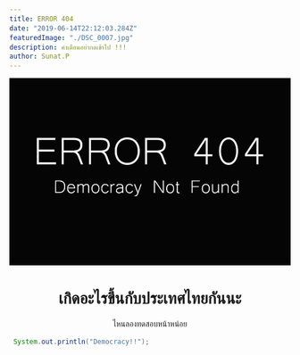 ```yaml
---
title: ERROR 404
date: "2019-06-14T22:12:03.284Z"
featuredImage: "./DSC_0007.jpg"
description: คำเตือนอย่ากดเข้าไป !!!
author: Sunat.P
---
```


![404](democracy.jpg)

 <h1 style="text-align: center;"> เกิดอะไรขึ้นกับประเทศไทยกันนะ </h1>
<div>
 <p style="text-align: center;" > ไหนลองทดสอบหน้าหน่อย</p>
</div>


```java
 System.out.println("Democracy!!");
```
